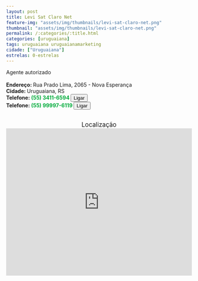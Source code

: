 ```yaml
---
layout: post
title: Levi Sat Claro Net
feature-img: "assets/img/thumbnails/levi-sat-claro-net.png"
thumbnail: "assets/img/thumbnails/levi-sat-claro-net.png"
permalink: /:categories/:title.html
categories: [uruguaiana]
tags: uruguaiana uruguaianamarketing
cidade: ["Uruguaiana"]
estrelas: 0-estrelas
---
```

Agente autorizado<!-- more --><br/>
<br/>
<b>Endereço: </b>Rua Prado Lima, 2065 - Nova Esperança<br />
<b>Cidade: </b>Uruguaiana, RS<br />
<b>Telefone: <span style="color: #00ab3a;">(55) 3411-6594</span> <a href="tel:5534116594"><button class="ligar">Ligar</button></a></b><br />
<b>Telefone: <span style="color: #00ab3a;">(55) 99997-6119</span> <a href="tel:55999976119"><button class="ligar">Ligar</button></a></b><br />
<br />
<div style="font-size: larger; text-align: center;">
Localização</div>
<iframe src="https://www.google.com/maps/embed?pb=!1m18!1m12!1m3!1d3463.4314188206945!2d-57.0950510853022!3d-29.76516442530224!2m3!1f0!2f0!3f0!3m2!1i1024!2i768!4f13.1!3m3!1m2!1s0x94535b4c0a9c6e49%3A0xb3e91b0dfe8227b1!2sRua+Prado+Lima%2C+2065+-+Nova+Esperan%C3%A7a%2C+Uruguaiana+-+RS!5e0!3m2!1spt-BR!2sbr!4v1526168446102" width="100%" height="400" frameborder="0" style="border:0" allowfullscreen></iframe>
